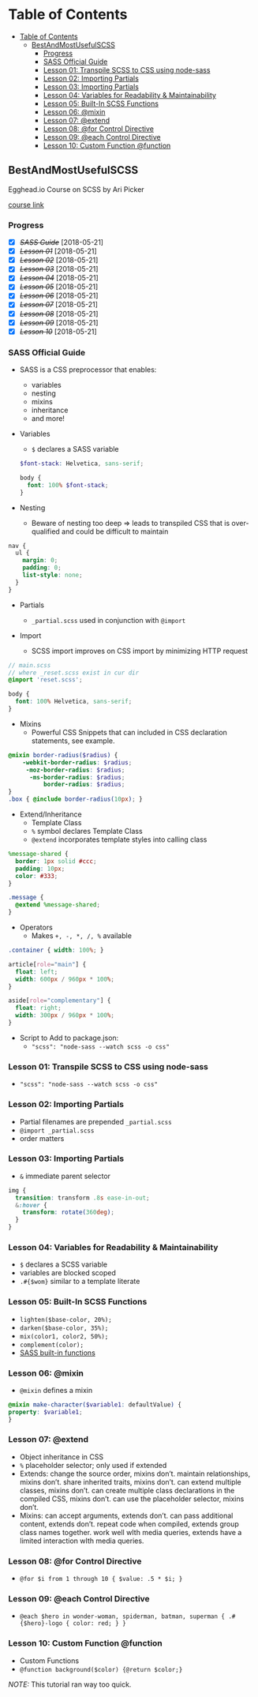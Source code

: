 # Table of Contents

<!-- TOC -->

- [Table of Contents](#table-of-contents)
  - [BestAndMostUsefulSCSS](#bestandmostusefulscss)
    - [Progress](#progress)
    - [SASS Official Guide](#sass-official-guide)
    - [Lesson 01: Transpile SCSS to CSS using node-sass](#lesson-01-transpile-scss-to-css-using-node-sass)
    - [Lesson 02: Importing Partials](#lesson-02-importing-partials)
    - [Lesson 03: Importing Partials](#lesson-03-importing-partials)
    - [Lesson 04: Variables for Readability & Maintainability](#lesson-04-variables-for-readability--maintainability)
    - [Lesson 05: Built-In SCSS Functions](#lesson-05-built-in-scss-functions)
    - [Lesson 06: @mixin](#lesson-06-mixin)
    - [Lesson 07: @extend](#lesson-07-extend)
    - [Lesson 08: @for Control Directive](#lesson-08-for-control-directive)
    - [Lesson 09: @each Control Directive](#lesson-09-each-control-directive)
    - [Lesson 10: Custom Function @function](#lesson-10-custom-function-function)

<!-- /TOC -->

## BestAndMostUsefulSCSS

Egghead.io Course on SCSS by Ari Picker

[course link](https://egghead.io/courses/learn-the-best-and-most-useful-scss)

### Progress

- [X] ~~*SASS Guide*~~ [2018-05-21]
- [X] ~~*Lesson 01*~~ [2018-05-21]
- [X] ~~*Lesson 02*~~ [2018-05-21]
- [X] ~~*Lesson 03*~~ [2018-05-21]
- [X] ~~*Lesson 04*~~ [2018-05-21]
- [X] ~~*Lesson 05*~~ [2018-05-21]
- [X] ~~*Lesson 06*~~ [2018-05-21]
- [X] ~~*Lesson 07*~~ [2018-05-21]
- [X] ~~*Lesson 08*~~ [2018-05-21]
- [X] ~~*Lesson 09*~~ [2018-05-21]
- [X] ~~*Lesson 10*~~ [2018-05-21]

### SASS Official Guide

- SASS is a CSS preprocessor that enables:
  - variables
  - nesting
  - mixins
  - inheritance
  - and more!
- Variables
  - `$` declares a SASS variable

  ```SCSS
  $font-stack: Helvetica, sans-serif;

  body {
    font: 100% $font-stack;
  }
  ```

- Nesting
  - Beware of nesting too deep => leads to transpiled CSS that is over-qualified and could be difficult to maintain

```SCSS
nav {
  ul {
    margin: 0;
    padding: 0;
    list-style: none;
  }
}
```

- Partials
  - `_partial.scss` used in conjunction with `@import`

- Import
  - SCSS import improves on CSS import by minimizing HTTP request

```SCSS
// main.scss
// where _reset.scss exist in cur dir
@import 'reset.scss';

body {
  font: 100% Helvetica, sans-serif;
}
```

- Mixins
  - Powerful CSS Snippets that can included in CSS declaration statements, see example.

```SCSS
@mixin border-radius($radius) {
    -webkit-border-radius: $radius;
     -moz-border-radius: $radius;
      -ms-border-radius: $radius;
          border-radius: $radius;
}
.box { @include border-radius(10px); }
```

- Extend/Inheritance
  - Template Class
  - `%` symbol declares Template Class
  - `@extend` incorporates template styles into calling class

```SCSS
%message-shared {
  border: 1px solid #ccc;
  padding: 10px;
  color: #333;
}

.message {
  @extend %message-shared;
}
```

- Operators
  - Makes `+, -, *, /, %` available

```SCSS
.container { width: 100%; }

article[role="main"] {
  float: left;
  width: 600px / 960px * 100%;
}

aside[role="complementary"] {
  float: right;
  width: 300px / 960px * 100%;
}
```

- Script to Add to package.json:
  - `"scss": "node-sass --watch scss -o css"`

### Lesson 01: Transpile SCSS to CSS using node-sass

- `"scss": "node-sass --watch scss -o css"`

### Lesson 02: Importing Partials

- Partial filenames are prepended `_partial.scss`
- `@import _partial.scss`
- order matters

### Lesson 03: Importing Partials

- `&` immediate parent selector

```SCSS
img {
  transition: transform .8s ease-in-out;
  &:hover {
    transform: rotate(360deg);
  }
}
```

### Lesson 04: Variables for Readability & Maintainability

- `$` declares a SCSS variable
- variables are blocked scoped
- `.#{$wom}` similar to a template literate

### Lesson 05: Built-In SCSS Functions

- `lighten($base-color, 20%);`
- `darken($base-color, 35%);`
- `mix(color1, color2, 50%);`
- `complement(color);`
- [SASS built-in functions](http://sass-lang.com/documentation/Sass/Script/Functions.html)

### Lesson 06: @mixin

- `@mixin` defines a mixin

```SCSS
@mixin make-character($variable1: defaultValue) {
property: $variable1;
}
```

### Lesson 07: @extend

- Object inheritance in CSS
- `%` placeholder selector; only used if extended
- Extends: change the source order, mixins don’t. maintain relationships, mixins don’t. share inherited traits, mixins don’t. can extend multiple classes, mixins don’t. can create multiple class declarations in the compiled CSS, mixins don’t. can use the placeholder selector, mixins don’t.
- Mixins: can accept arguments, extends don’t. can pass additional content, extends don’t. repeat code when compiled, extends group class names together. work well wIth media queries, extends have a limited interaction wIth media queries.

### Lesson 08: @for Control Directive

- `@for $i from 1 through 10 {
  $value: .5 * $i;
}`

### Lesson 09: @each Control Directive

- `@each $hero in wonder-woman, spiderman, batman, superman {
  .#{$hero}-logo {
    color: red;
  }
}`

### Lesson 10: Custom Function @function

- Custom Functions
- `@function background($color) {@return $color;}`

_NOTE:_ This tutorial ran way too quick.